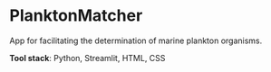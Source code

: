 # PlanktonMatcher
App for facilitating the determination of marine plankton organisms.

<b>Tool stack</b>: Python, Streamlit, HTML, CSS
